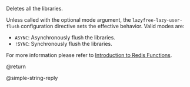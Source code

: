 Deletes all the libraries.

Unless called with the optional mode argument, the `lazyfree-lazy-user-flush` configuration directive sets the effective behavior. Valid modes are:

* `ASYNC`: Asynchronously flush the libraries.
* `!SYNC`: Synchronously flush the libraries.

For more information please refer to [Introduction to Redis Functions](/topics/functions-intro).

@return

@simple-string-reply
